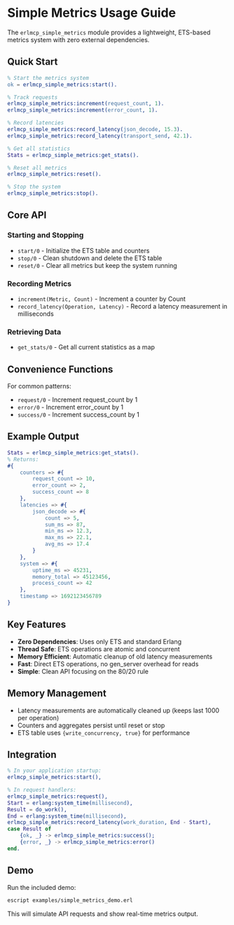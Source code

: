 # Simple Metrics Usage Guide

The `erlmcp_simple_metrics` module provides a lightweight, ETS-based metrics system with zero external dependencies.

## Quick Start

```erlang
% Start the metrics system
ok = erlmcp_simple_metrics:start().

% Track requests
erlmcp_simple_metrics:increment(request_count, 1).
erlmcp_simple_metrics:increment(error_count, 1).

% Record latencies
erlmcp_simple_metrics:record_latency(json_decode, 15.3).
erlmcp_simple_metrics:record_latency(transport_send, 42.1).

% Get all statistics
Stats = erlmcp_simple_metrics:get_stats().

% Reset all metrics
erlmcp_simple_metrics:reset().

% Stop the system
erlmcp_simple_metrics:stop().
```

## Core API

### Starting and Stopping

- `start/0` - Initialize the ETS table and counters
- `stop/0` - Clean shutdown and delete the ETS table
- `reset/0` - Clear all metrics but keep the system running

### Recording Metrics

- `increment(Metric, Count)` - Increment a counter by Count
- `record_latency(Operation, Latency)` - Record a latency measurement in milliseconds

### Retrieving Data

- `get_stats/0` - Get all current statistics as a map

## Convenience Functions

For common patterns:

- `request/0` - Increment request_count by 1
- `error/0` - Increment error_count by 1  
- `success/0` - Increment success_count by 1

## Example Output

```erlang
Stats = erlmcp_simple_metrics:get_stats().
% Returns:
#{
    counters => #{
        request_count => 10,
        error_count => 2,
        success_count => 8
    },
    latencies => #{
        json_decode => #{
            count => 5,
            sum_ms => 87,
            min_ms => 12.3,
            max_ms => 22.1,
            avg_ms => 17.4
        }
    },
    system => #{
        uptime_ms => 45231,
        memory_total => 45123456,
        process_count => 42
    },
    timestamp => 1692123456789
}
```

## Key Features

- **Zero Dependencies**: Uses only ETS and standard Erlang
- **Thread Safe**: ETS operations are atomic and concurrent
- **Memory Efficient**: Automatic cleanup of old latency measurements
- **Fast**: Direct ETS operations, no gen_server overhead for reads
- **Simple**: Clean API focusing on the 80/20 rule

## Memory Management

- Latency measurements are automatically cleaned up (keeps last 1000 per operation)
- Counters and aggregates persist until reset or stop
- ETS table uses `{write_concurrency, true}` for performance

## Integration

```erlang
% In your application startup:
erlmcp_simple_metrics:start(),

% In request handlers:
erlmcp_simple_metrics:request(),
Start = erlang:system_time(millisecond),
Result = do_work(),
End = erlang:system_time(millisecond),
erlmcp_simple_metrics:record_latency(work_duration, End - Start),
case Result of
    {ok, _} -> erlmcp_simple_metrics:success();
    {error, _} -> erlmcp_simple_metrics:error()
end.
```

## Demo

Run the included demo:

```bash
escript examples/simple_metrics_demo.erl
```

This will simulate API requests and show real-time metrics output.